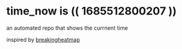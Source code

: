# time_now is (( 1685512800207 ))

an automated repo that shows the currnent time

inspired by [breakingheatmap](https://github.com/breakingheatmap/breakingheatmap)